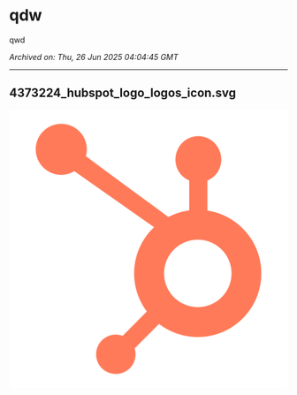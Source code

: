 # qdw

qwd

*Archived on: Thu, 26 Jun 2025 04:04:45 GMT*

---

## 4373224_hubspot_logo_logos_icon.svg

![4373224_hubspot_logo_logos_icon.svg](https://raw.githubusercontent.com/wonderl17/archive-store/main/diaries/images/1750910683964_5xf51e_4373224_hubspot_logo_logos_icon.svg)

